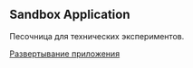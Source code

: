 ## Sandbox Application

Песочница для технических экспериментов.

[Развертывание приложения](doc/deployment.md)


